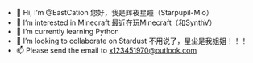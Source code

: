 - 👋 Hi, I’m @EastCation 您好，我是辉夜星瞳（Starpupil-Mio）
- 👀 I’m interested in Minecraft 最近在玩Minecraft（和SynthV）
- 🌱 I’m currently learning Python
- 💞️ I’m looking to collaborate on Stardust  不用说了，星尘是我姐姐！！！
- 📫 Please send the email to x123451970@outlook.com

<!---
EastCation/EastCation is a ✨ special ✨ repository because its `README.md` (this file) appears on your GitHub profile.
You can click the Preview link to take a look at your changes.
--->
